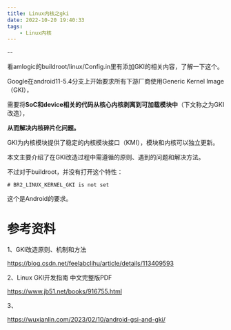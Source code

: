 ```yaml
---
title: Linux内核之gki
date: 2022-10-20 19:40:33
tags:
	- Linux内核
---
```


--

看amlogic的buildroot/linux/Config.in里有添加GKI的相关内容，了解一下这个。

Google在android11-5.4分支上开始要求所有下游厂商使用Generic Kernel Image（GKI），

需要将**SoC和device相关的代码从核心内核剥离到可加载模块中**（下文称之为GKI改造），

**从而解决内核碎片化问题。**

GKI为内核模块提供了稳定的内核模块接口（KMI），模块和内核可以独立更新。

本文主要介绍了在GKI改造过程中需遵循的原则、遇到的问题和解决方法。



不过对于buildroot，并没有打开这个特性：

```
# BR2_LINUX_KERNEL_GKI is not set
```

这个是Android的要求。



# 参考资料

1、GKI改造原则、机制和方法

https://blog.csdn.net/feelabclihu/article/details/113409593

2、Linux GKI开发指南 中文完整版PDF

https://www.jb51.net/books/916755.html

3、

https://wuxianlin.com/2023/02/10/android-gsi-and-gki/